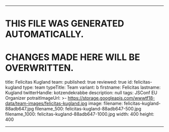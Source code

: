 ----

# THIS FILE WAS GENERATED AUTOMATICALLY.
# CHANGES MADE HERE WILL BE OVERWRITTEN.

title: Felicitas Kugland
team:
  published: true
  reviewed: true
  id: felicitas-kugland
  type: team
  typeTitle: Team
  variant: b
  firstname: Felicitas
  lastname: Kugland
  twitterHandle: kotzendekrabbe
  description: null
  tags: JSConf EU Organizer
  potraitImageUrl: >-
    https://storage.googleapis.com/wwwtf18-data/team-images/felicitas-kugland.jpg
  image:
    filename: felicitas-kugland-88adb647.jpg
    filename_500: felicitas-kugland-88adb647-500.jpg
    filename_1000: felicitas-kugland-88adb647-1000.jpg
    width: 400
    height: 400

----

